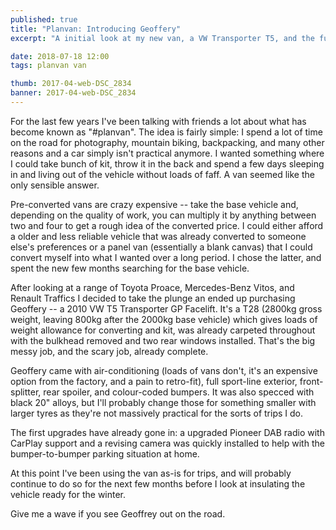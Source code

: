 ```yaml
---
published: true
title: "Planvan: Introducing Geoffery"
excerpt: "A initial look at my new van, a VW Transporter T5, and the future plans for it"

date: 2018-07-18 12:00
tags: planvan van

thumb: 2017-04-web-DSC_2834
banner: 2017-04-web-DSC_2834
---
```


For the last few years I've been talking with friends a lot about what has become known as "#planvan". The idea is fairly simple: I spend a lot of time on the road for photography, mountain biking, backpacking, and many other reasons and a car simply isn't practical anymore. I wanted something where I could take bunch of kit, throw it in the back and spend a few days sleeping in and living out of the vehicle without loads of faff. A van seemed like the only sensible answer. 

Pre-converted vans are crazy expensive -- take the base vehicle and, depending on the quality of work, you can multiply it by anything between two and four to get a rough idea of the converted price. I could either afford a older and less reliable vehicle that was already converted to someone else's preferences or a panel van (essentially a blank canvas) that I could convert myself into what I wanted over a long period. I chose the latter, and spent the new few months searching for the base vehicle. 

After looking at a range of Toyota Proace, Mercedes-Benz Vitos, and Renault Traffics I decided to take the plunge an ended up purchasing Geoffery -- a 2010 VW T5 Transporter GP Facelift. It's a T28 (2800kg gross weight, leaving 800kg after the 2000kg base vehicle) which gives loads of weight allowance for converting and kit, was already carpeted throughout with the bulkhead removed and two rear windows installed. That's the big messy job, and the scary job, already complete. 

Geoffery came with air-conditioning (loads of vans don't, it's an expensive option from the factory, and a pain to retro-fit), full sport-line exterior, front-splitter, rear spoiler, and colour-coded bumpers. It was also specced with black 20" alloys, but I'll probably change those for something smaller with larger tyres as they're not massively practical for the sorts of trips I do. 

The first upgrades have already gone in: a upgraded Pioneer DAB radio with CarPlay support and a revising camera was quickly installed to help with the bumper-to-bumper parking situation at home. 

At this point I've been using the van as-is for trips, and will probably continue to do so for the next few months before I look at insulating the vehicle ready for the winter.

Give me a wave if you see Geoffrey out on the road. 